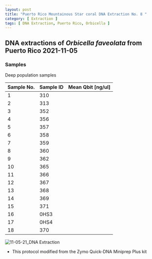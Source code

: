 ```yaml
---
layout: post
title: "Puerto Rico Mountainous Star coral DNA Extraction No. 8 "
category: [ Extraction ]
tags: [ DNA Extraction, Puerto Rico, Orbicella ]
---
```


## DNA extractions of *Orbicella faveolata* from Puerto Rico 2021-11-05

### Samples

Deep population samples

Sample No.   | Sample ID   | Mean Qbit [ng/ul] |
------------ | ------------|-------------------|
1            |   310     |          |   
2            |   313     |         | 
3            |    352    |         |  
4            |   356     |        |    
5            |   357     |        |      
6            |   358      |         | 
7            |  359      |            | 
8            |    360     |         |       
9            |    362     |          | 
10           |     365    |          |    
11           |  366      |            |  
12           |    367     |            |   
13           |  368      |             |      
14           |   369     |              |   
15           |  371      |             |   
16           |    0HS3    |             |   
17           |    0HS4     |            |   
18           |    370    |             |   

![11-05-21_DNA Extraction](https://raw.githubusercontent.com/matiasgoco/matiasgoco.github.io/master/images/Ofav_Deep_Nov_05_21_18_Samples_Labeled.png)

* This protocol modified from  the Zymo Quick-DNA Miniprep Plus kit
